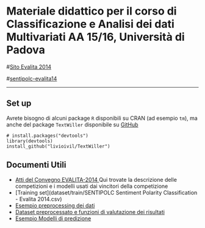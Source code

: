 
# Materiale didattico per il corso di Classificazione e Analisi dei dati Multivariati AA 15/16, Università di Padova


#[Sito Evalita 2014](http://www.evalita.it/2014)

#[sentipolc-evalita14](http://www.di.unito.it/~tutreeb/sentipolc-evalita14/index.html)

* * *

## Set up

Avrete bisogno di alcuni package `R` disponibili su CRAN (ad esempio `tm`), ma anche del package `TextWiller` disponibile su [GitHub](https://github.com/)

    # install.packages("devtools") 
    library(devtools)
    install_github("livioivil/TextWiller")


## Documenti Utili

- [Atti del Convegno EVALITA-2014 ](http://clic.humnet.unipi.it/proceedings/Proceedings-EVALITA-2014.pdf)
Qui trovate la descrizione delle competizioni e i modelli usati dai vincitori della competizione
- [Training set](dataset/train/SENTIPOLC Sentiment Polarity Classification - Evalita 2014.csv)
- [Esempio preprocessing dei dati](EsempioPreprocessing.html)
- [Dataset preprocessato e funzioni di valutazione dei risultati](dati_FunScore.Rdata)
- [Esempio Modelli di predizione](EsempioAnalisi.html)

